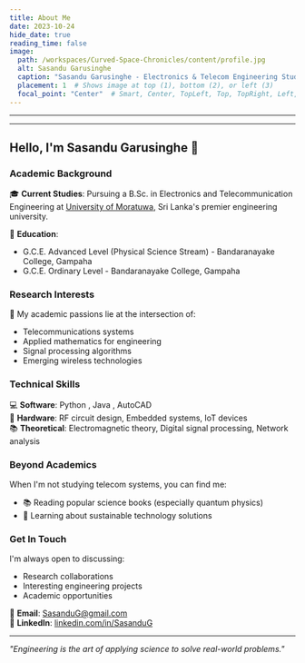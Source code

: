 ```yaml
---
title: About Me
date: 2023-10-24
hide_date: true
reading_time: false
image:
  path: /workspaces/Curved-Space-Chronicles/content/profile.jpg  
  alt: Sasandu Garusinghe
  caption: "Sasandu Garusinghe - Electronics & Telecom Engineering Student"
  placement: 1  # Shows image at top (1), bottom (2), or left (3)
  focal_point: "Center"  # Smart, Center, TopLeft, Top, TopRight, Left, Right, BottomLeft, Bottom, BottomRight
---
```

---
---
## Hello, I'm Sasandu Garusinghe 👋

### Academic Background
🎓 **Current Studies**: Pursuing a B.Sc. in Electronics and Telecommunication Engineering at [University of Moratuwa](https://uom.lk/), Sri Lanka's premier engineering university.

🏫 **Education**:
- G.C.E. Advanced Level (Physical Science Stream) - Bandaranayake College, Gampaha
- G.C.E. Ordinary Level - Bandaranayake College, Gampaha

### Research Interests
🔬 My academic passions lie at the intersection of:
- Telecommunications systems
- Applied mathematics for engineering
- Signal processing algorithms
- Emerging wireless technologies

### Technical Skills
💻 **Software**: Python , Java , AutoCAD  
📡 **Hardware**: RF circuit design, Embedded systems, IoT devices  
📚 **Theoretical**: Electromagnetic theory, Digital signal processing, Network analysis


### Beyond Academics
When I'm not studying telecom systems, you can find me:
- 📚 Reading popular science books (especially quantum physics)
- 🌱 Learning about sustainable technology solutions

### Get In Touch
I'm always open to discussing:
- Research collaborations
- Interesting engineering projects
- Academic opportunities

📧 **Email**: [SasanduG@gmail.com](SasanduG@gmail.com)  
🔗 **LinkedIn**: [linkedin.com/in/SasanduG](https://www.linkedin.com/in/sasandu-garusinghe-9b9872302/?originalSubdomain=lk)  

---

*"Engineering is the art of applying science to solve real-world problems."*  
